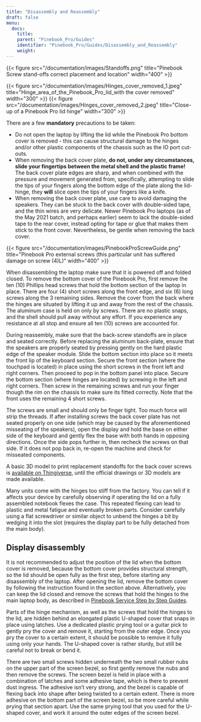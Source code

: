 ```yaml
---
title: "Disassembly and Reassembly"
draft: false
menu:
  docs:
    title:
    parent: "Pinebook_Pro/Guides"
    identifier: "Pinebook_Pro/Guides/Disassembly_and_Reassembly"
    weight:
---
```


{{< figure src="/documentation/images/Standoffs.png" title="Pinebook Screw stand-offs correct placement and location" width="400" >}}

{{< figure src="/documentation/images/Hinges_cover_removed_1.jpeg" title="Hinge_area_of_the_Pinebook_Pro_lid_with the cover removed" width="300" >}}
{{< figure src="/documentation/images/Hinges_cover_removed_2.jpeg" title="Close-up of a Pinebook Pro lid hinge" width="300" >}}

There are a few **mandatory** precautions to be taken:

* Do not open the laptop by lifting the lid while the Pinebook Pro bottom cover is removed - this can cause structural damage to the hinges and/or other plastic components of the chassis such as the IO port cut-outs.
* When removing the back cover plate, **do not, under any circumstances, slide your fingertips between the metal shell and the plastic frame!** The back cover plate edges are sharp, and when combined with the pressure and movement generated from, specifically, attempting to slide the tips of your fingers along the bottom edge of the plate along the lid-hinge, they **will** slice open the tips of your fingers like a knife.
* When removing the back cover plate, use care to avoid damaging the speakers. They can be stuck to the back cover with double-sided tape, and the thin wires are very delicate. Newer Pinebook Pro laptops (as of the May 2021 batch, and perhaps earlier) seem to lack the double-sided tape to the rear cover, instead opting for tape or glue that makes them stick to the front cover. Nevertheless, be gentle when removing the back cover.

{{< figure src="/documentation/images/PinebookProScrewGuide.png" title="Pinebook Pro external screws (this particular unit has suffered damage on screw (4)L)" width="400" >}}

When disassembling the laptop make sure that it is powered off and folded closed. To remove the bottom cover of the Pinebook Pro, first remove the ten (10) Phillips head screws that hold the bottom section of the laptop in place. There are four (4) short screws along the front edge, and six (6) long screws along the 3 remaining sides. Remove the cover from the back where the hinges are situated by lifting it up and away from the rest of the chassis. The aluminum case is held on only by screws. There are no plastic snaps, and the shell should pull away without any effort. If you experience any resistance at all stop and ensure all ten (10) screws are accounted for.

During reassembly, make sure that the back-screw standoffs are in place and seated correctly. Before replacing the aluminum back-plate, ensure that the speakers are properly seated by pressing gently on the hard plastic edge of the speaker module. Slide the bottom section into place so it meets the front lip of the keyboard section. Secure the front section (where the touchpad is located) in place using the short screws in the front left and right corners. Then proceed to pop in the bottom panel into place. Secure the bottom section (where hinges are located) by screwing in the left and right corners. Then screw in the remaining screws and run your finger though the rim on the chassis to make sure its fitted correctly. Note that the front uses the remaining 4 short screws.

The screws are small and should only be finger tight. Too much force will strip the threads. If after installing screws the back cover plate has not seated properly on one side (which may be caused by the aforementioned misseating of the speakers), open the display and hold the base on either side of the keyboard and gently flex the base with both hands in opposing directions. Once the side pops further in, then recheck the screws on that side. If it does not pop back in, re-open the machine and check for misseated components.

A basic 3D model to print replacement standoffs for the back cover screws is [available on Thingiverse](https://www.thingiverse.com/thing:4226648), until the official drawings or 3D models are made available.

Many units come with the hinges too stiff from the factory. You can tell if it affects your device by carefully observing if operating the lid on a fully assembled notebook flexes the case. This repeated flexing can lead to plastic and metal fatigue and eventually broken parts. Consider carefully using a flat screwdriver or similar object to unbend the hinges a bit by wedging it into the slot (requires the display part to be fully detached from the main body).

## Display disassembly

It is not recommended to adjust the position of the lid when the bottom cover is removed, because the bottom cover provides structural strength, so the lid should be open fully as the first step, before starting any disassembly of the laptop. After opening the lid, remove the bottom cover by following the instruction found in the section above. Alternatively, you can keep the lid closed and remove the screws that hold the hinges to the main laptop body, as described in [Pinebook Service Step by Step Guides](/documentation/Pinebook_Pro/Guides/Caring/).

Parts of the hinge mechanism, as well as the screws that hold the hinges to the lid, are hidden behind an elongated plastic U-shaped cover that snaps in place using latches. Use a dedicated plastic prying tool or a guitar pick to gently pry the cover and remove it, starting from the outer edge. Once you pry the cover to a certain extent, it should be possible to remove it fully using only your hands. The U-shaped cover is rather sturdy, but still be careful not to break or bend it.

There are two small screws hidden underneath the two small rubber nubs on the upper part of the screen bezel, so first gently remove the nubs and then remove the screws. The screen bezel is held in place with a combination of latches and some adhesive tape, which is there to prevent dust ingress. The adhesive isn’t very strong, and the bezel is capable of flexing back into shape after being twisted to a certain extent. There is more adhesive on the bottom part of the screen bezel, so be more careful while prying that section apart. Use the same prying tool that you used for the U-shaped cover, and work it around the outer edges of the screen bezel.
